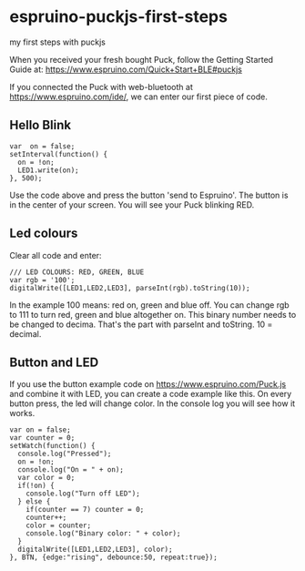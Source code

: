 # espruino-puckjs-first-steps
my first steps with puckjs

When you received your fresh bought Puck, follow the Getting Started Guide at:
https://www.espruino.com/Quick+Start+BLE#puckjs

If you connected the Puck with web-bluetooth at https://www.espruino.com/ide/, we can enter our first piece of code. 

## Hello Blink
```
var  on = false;
setInterval(function() {
  on = !on;
  LED1.write(on);
}, 500);
```
Use the code above and press the button 'send to Espruino'. The button is in the center of your screen. You will see your Puck blinking RED. 

## Led colours
Clear all code and enter:
```
/// LED COLOURS: RED, GREEN, BLUE
var rgb = '100';
digitalWrite([LED1,LED2,LED3], parseInt(rgb).toString(10));
```
In the example 100 means: red on, green and blue off.
You can change rgb to 111 to turn red, green and blue altogether on. 
This binary number needs to be changed to decima. That's the part with parseInt and toString. 10 = decimal.

## Button and LED
If you use the button example code on https://www.espruino.com/Puck.js and combine it with LED, you can create a code example like this. On every button press, the led will change color. In the console log you will see how it works. 
```
var on = false;
var counter = 0;
setWatch(function() {
  console.log("Pressed");
  on = !on;
  console.log("On = " + on);
  var color = 0;
  if(!on) {
    console.log("Turn off LED");
  } else {
    if(counter == 7) counter = 0;
    counter++;
    color = counter;
    console.log("Binary color: " + color);
  }  
  digitalWrite([LED1,LED2,LED3], color);
}, BTN, {edge:"rising", debounce:50, repeat:true});
```

